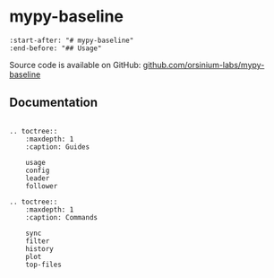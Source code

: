 # mypy-baseline

```{include} ../README.md
:start-after: "# mypy-baseline"
:end-before: "## Usage"
```

Source code is available on GitHub: [github.com/orsinium-labs/mypy-baseline](https://github.com/orsinium-labs/mypy-baseline)

## Documentation

```{eval-rst}

.. toctree::
    :maxdepth: 1
    :caption: Guides

    usage
    config
    leader
    follower

.. toctree::
    :maxdepth: 1
    :caption: Commands

    sync
    filter
    history
    plot
    top-files
```
